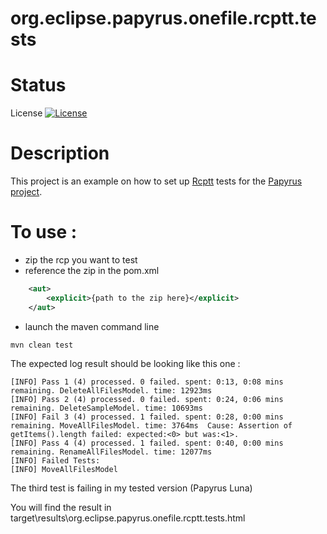 org.eclipse.papyrus.onefile.rcptt.tests
=======================================

# Status

License [![License](https://img.shields.io/badge/license-EPL-blue.svg)](https://www.eclipse.org/legal/epl-v10.html)

# Description

This project is an example on how to set up [Rcptt][2] tests for the [Papyrus project][1].

# To use :
 - zip the rcp you want to test
 - reference the zip in the pom.xml
```xml
	<aut>
		<explicit>{path to the zip here}</explicit>
	</aut>
``` 
 - launch the maven command line
```maven
mvn clean test	
```
The expected log result should be looking like this one : 
```
[INFO] Pass 1 (4) processed. 0 failed. spent: 0:13, 0:08 mins remaining. DeleteAllFilesModel. time: 12923ms
[INFO] Pass 2 (4) processed. 0 failed. spent: 0:24, 0:06 mins remaining. DeleteSampleModel. time: 10693ms
[INFO] Fail 3 (4) processed. 1 failed. spent: 0:28, 0:00 mins remaining. MoveAllFilesModel. time: 3764ms  Cause: Assertion of getItems().length failed: expected:<0> but was:<1>.
[INFO] Pass 4 (4) processed. 1 failed. spent: 0:40, 0:00 mins remaining. RenameAllFilesModel. time: 12077ms
[INFO] Failed Tests:
[INFO] MoveAllFilesModel
```

The third test is failing in my tested version (Papyrus Luna)

You will find the result in target\results\org.eclipse.papyrus.onefile.rcptt.tests.html
 
[1]: https://eclipse.org/papyrus/
[2]: https://eclipse.org/rcptt/
